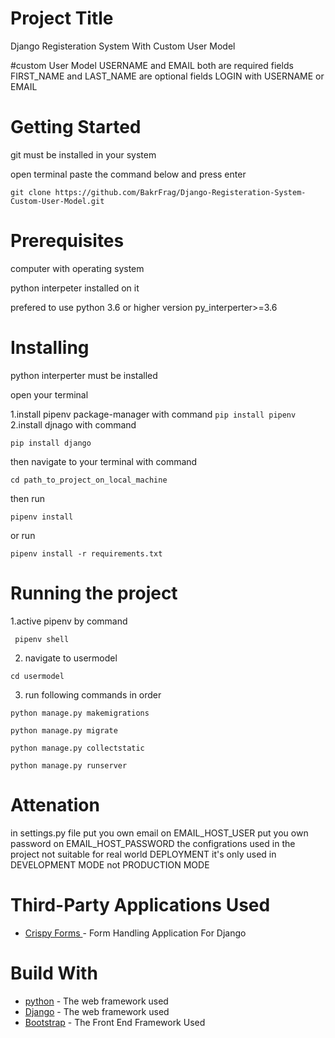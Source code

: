# Project Title

Django Registeration System With Custom User Model 


#custom User Model
USERNAME and EMAIL both are required fields
FIRST_NAME and LAST_NAME are optional fields
LOGIN with USERNAME or EMAIL

# Getting Started

git must be installed in your system

open terminal paste the command below and press enter
```
git clone https://github.com/BakrFrag/Django-Registeration-System-Custom-User-Model.git
```
# Prerequisites

computer with operating system 

python interpeter installed on it 

prefered to use python 3.6 or higher version py_interperter>=3.6

# Installing

python interperter must be installed

open your terminal 

1.install pipenv package-manager with command 
                ```
                pip install pipenv
                ```
2.install djnago with command
```
pip install django
```
then navigate to your terminal with command 
```
cd path_to_project_on_local_machine
```
then run 
```
pipenv install
```
or run 
```
pipenv install -r requirements.txt
```

# Running the project

1.active pipenv by command 
```
 pipenv shell
 ```
2. navigate to usermodel 
```
cd usermodel
```
3. run following commands in order
```
python manage.py makemigrations
```
```
python manage.py migrate
```
```
python manage.py collectstatic
```
```
python manage.py runserver
```
# Attenation
in settings.py file 
put you own email on EMAIL_HOST_USER
put you own password on EMAIL_HOST_PASSWORD
the configrations used in the project not suitable for real world DEPLOYMENT
it's only used in DEVELOPMENT MODE not PRODUCTION MODE

# Third-Party Applications Used 
* [Crispy Forms ](https://django-crispy-forms.readthedocs.io/en/latest/) - Form Handling Application For Django

# Build With

* [python](https://www.python.org/) - The web framework used
* [Django](https://docs.djangoproject.com/en/2.1/) - The web framework used
* [Bootstrap](http://getbootstrap.com/) - The Front End Framework Used